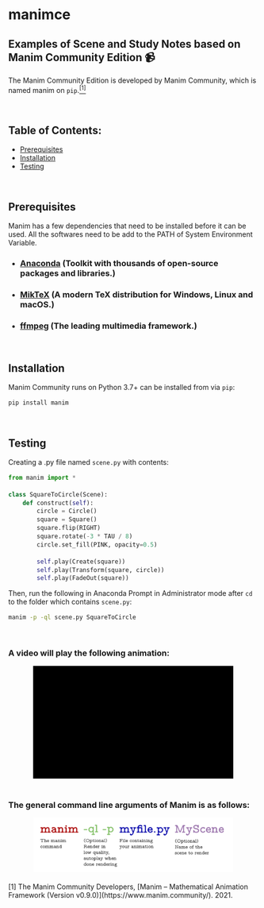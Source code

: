 # manimce
## Examples of Scene and Study Notes based on **Manim Community Edition** :video_camera:

The Manim Community Edition is developed by Manim Community, which is named manim on `pip`.[<sup>[1]</sup>](#refer-anchor-1)

<br>

## Table of Contents:

-  [Prerequisites](#prerequisites)
-  [Installation](#installation)
-  [Testing](#testing)

<br>

## Prerequisites
Manim has a few dependencies that need to be installed before it can be used. All the softwares need to be add to the PATH of System Environment Variable.

- ### [Anaconda](https://www.anaconda.com/products/individual) (Toolkit with thousands of open-source packages and libraries.)
- ### [MikTeX](https://miktex.org/download) (A modern TeX distribution for Windows, Linux and macOS.)
- ### [ffmpeg](https://ffmpeg.org/download.html) (The leading multimedia framework.)

<br>

## Installation

Manim Community runs on Python 3.7+ can be installed from via `pip`:

```bash
pip install manim
```
<br>

## Testing

Creating a .py file named `scene.py` with contents:

```python
from manim import *

class SquareToCircle(Scene):
    def construct(self):
        circle = Circle()
        square = Square()
        square.flip(RIGHT)
        square.rotate(-3 * TAU / 8)
        circle.set_fill(PINK, opacity=0.5)

        self.play(Create(square))
        self.play(Transform(square, circle))
        self.play(FadeOut(square))
```

Then, run the following in Anaconda Prompt in Administrator mode after `cd` to the folder which contains `scene.py`:

```bash
manim -p -ql scene.py SquareToCircle
```
<br>

### A video will play the following animation:

<div align = "center">
<img src = ".\src\SquareToCircle.gif"  width=80%>
</div>

<br>

### The general command line arguments of Manim is as follows:

<div align = "center">
<img src = ".\src\command.png"  width=80%>
</div>

<br>


<div id="refer-anchor-1"></div>
[1] The Manim Community Developers, [Manim – Mathematical Animation Framework (Version v0.9.0)](https://www.manim.community/). 2021.

